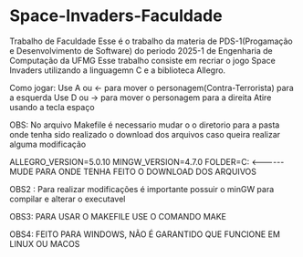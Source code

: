 # Space-Invaders-Faculdade
Trabalho de Faculdade
Esse é o trabalho da materia de PDS-1(Progamação e Desenvolvimento de Software) do periodo 2025-1 de Engenharia de Computação da UFMG
Esse trabalho consiste em recriar o jogo Space Invaders utilizando a linguagemn C e a biblioteca Allegro.

Como jogar:
Use A ou <- para mover o personagem(Contra-Terrorista) para a esquerda
Use D ou -> para mover o personagem para a direita
Atire usando a tecla espaço

OBS: No arquivo Makefile é necessario mudar o o diretorio para a pasta onde tenha sido realizado o download dos arquivos caso queira realizar alguma modificação

ALLEGRO_VERSION=5.0.10
MINGW_VERSION=4.7.0
FOLDER=C: <------ MUDE PARA ONDE TENHA FEITO O DOWNLOAD DOS ARQUIVOS 

OBS2 : Para realizar modificações é importante possuir o minGW para compilar e alterar o executavel

OBS3: PARA USAR O MAKEFILE USE O COMANDO MAKE

OBS4: FEITO PARA WINDOWS, NÃO É GARANTIDO QUE FUNCIONE EM LINUX OU MACOS
